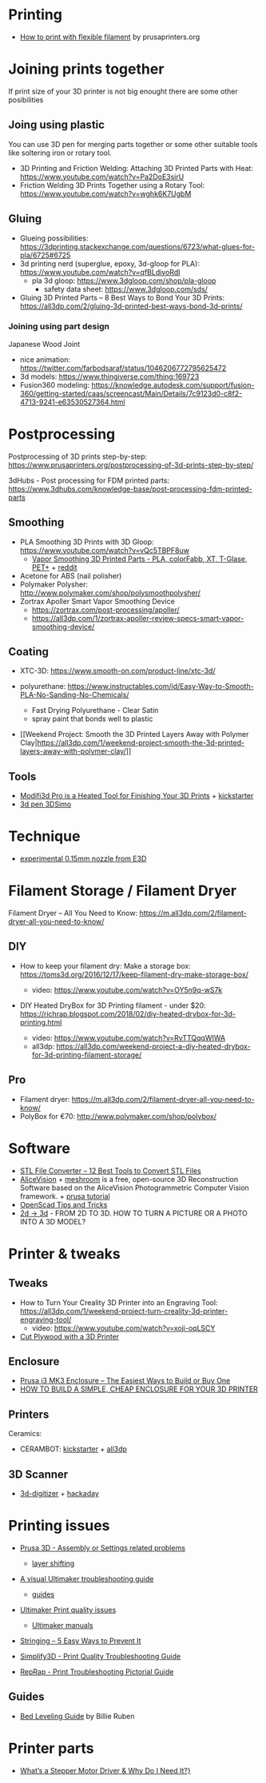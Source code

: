 # Printing
- [How to print with flexible filament](https://www.prusaprinters.org/how-to-print-with-flexible-filament/) by prusaprinters.org

# Joining prints together
If print size of your 3D printer is not big enought there are some other posibilities

## Joing using plastic
You can use 3D pen for merging parts together or some other suitable tools like soltering iron or rotary tool.

- 3D Printing and Friction Welding: Attaching 3D Printed Parts with Heat: https://www.youtube.com/watch?v=Pa2DoE3sirU
- Friction Welding 3D Prints Together using a Rotary Tool: https://www.youtube.com/watch?v=wghk6K7UgbM

## Gluing

- Glueing possibilities: https://3dprinting.stackexchange.com/questions/6723/what-glues-for-pla/6725#6725
- 3d printing nerd (superglue, epoxy, 3d-gloop for PLA): https://www.youtube.com/watch?v=qfBLdiyoRdI
  - pla 3d gloop: https://www.3dgloop.com/shop/pla-gloop
    - safety data sheet: https://www.3dgloop.com/sds/
- Gluing 3D Printed Parts – 8 Best Ways to Bond Your 3D Prints: https://all3dp.com/2/gluing-3d-printed-best-ways-bond-3d-prints/

### Joining using part design
Japanese Wood Joint
- nice animation: https://twitter.com/farbodsaraf/status/1046206772795625472
- 3d models: https://www.thingiverse.com/thing:169723
- Fusion360 modeling: https://knowledge.autodesk.com/support/fusion-360/getting-started/caas/screencast/Main/Details/7c9123d0-c8f2-4713-9241-e63530527364.html

# Postprocessing

Postprocessing of 3D prints step-by-step: https://www.prusaprinters.org/postprocessing-of-3d-prints-step-by-step/

3dHubs - Post processing for FDM printed parts: https://www.3dhubs.com/knowledge-base/post-processing-fdm-printed-parts

## Smoothing
- PLA Smoothing 3D Prints with 3D Gloop: https://www.youtube.com/watch?v=vQc5TBPF8uw
  - [Vapor Smoothing 3D Printed Parts - PLA, colorFabb, XT, T-Glase, PET+](https://www.printedsolid.com/blogs/news/37035395-vapor-smoothing-3d-printed-parts-pla-colorfabb-xt-t-glase-pet) + [reddit](https://www.reddit.com/r/3Dprinting/comments/3aaddh/does_anyone_know_of_a_chemical_that_is_to_pla_as/)
- Acetone for ABS (nail polisher)
- Polymaker Polysher: http://www.polymaker.com/shop/polysmoothpolysher/
- Zortrax Apoller Smart Vapor Smoothing Device
  - https://zortrax.com/post-processing/apoller/
  - https://all3dp.com/1/zortrax-apoller-review-specs-smart-vapor-smoothing-device/

## Coating
- XTC-3D: https://www.smooth-on.com/product-line/xtc-3d/
- polyurethane: https://www.instructables.com/id/Easy-Way-to-Smooth-PLA-No-Sanding-No-Chemicals/
  - Fast Drying Polyurethane - Clear Satin
  - spray paint that bonds well to plastic

- [[Weekend Project: Smooth the 3D Printed Layers Away with Polymer Clay|https://all3dp.com/1/weekend-project-smooth-the-3d-printed-layers-away-with-polymer-clay/]]

## Tools
* [Modifi3d Pro is a Heated Tool for Finishing Your 3D Prints](https://all3dp.com/4/modifi3d-pro-heated-tool-finishing-3d-prints/) + [kickstarter](https://www.kickstarter.com/projects/steelmans/modifi3d-pro-enhanced-3d-print-finishing-tool)
* [3d pen 3DSimo](https://3dsimo.com/)

# Technique
- [experimental 0.15mm nozzle from E3D](https://www.reddit.com/r/3Dprinting/comments/ac8aia/had_some_success_with_the_experimental_015mm/)

# Filament Storage / Filament Dryer
Filament Dryer – All You Need to Know: https://m.all3dp.com/2/filament-dryer-all-you-need-to-know/

## DIY
- How to keep your filament dry: Make a storage box: https://toms3d.org/2016/12/17/keep-filament-dry-make-storage-box/
  - video: https://www.youtube.com/watch?v=OY5n9q-wS7k

- DIY Heated DryBox for 3D Printing filament - under $20: https://richrap.blogspot.com/2018/02/diy-heated-drybox-for-3d-printing.html
  - video: https://www.youtube.com/watch?v=RvTTQqqWIWA
  - all3dp: https://all3dp.com/weekend-project-a-diy-heated-drybox-for-3d-printing-filament-storage/

## Pro
- Filament dryer: https://m.all3dp.com/2/filament-dryer-all-you-need-to-know/
- PolyBox for €70: http://www.polymaker.com/shop/polybox/

# Software
- [STL File Converter – 12 Best Tools to Convert STL Files](https://m.all3dp.com/2/stl-file-converter-12-best-tools-to-convert-stl-files/)
- [AliceVision](https://alicevision.github.io/) + [meshroom](https://github.com/alicevision/meshroom) is a free, open-source 3D Reconstruction Software based on the AliceVision Photogrammetric Computer Vision framework. + [prusa tutorial](https://www.prusaprinters.org/photogrammetry-2-3d-scanning-simpler-better-than-ever/)
- [OpenScad Tips and Tricks](https://www.youtube.com/watch?v=Ft7mEMobFnM)
- [2d -> 3d](https://www.prusaprinters.org/from-2d-to-3d-how-to-turn-a-picture-or-a-photo-into-a-3d-model/) - FROM 2D TO 3D. HOW TO TURN A PICTURE OR A PHOTO INTO A 3D MODEL?

# Printer & tweaks
## Tweaks
- How to Turn Your Creality 3D Printer into an Engraving Tool: https://all3dp.com/1/weekend-project-turn-creality-3d-printer-engraving-tool/
  - video: https://www.youtube.com/watch?v=xoji-oqLSCY
- [Cut Plywood with a 3D Printer](https://www.youtube.com/watch?v=Ot_ATLvjAzE)

## Enclosure
- [Prusa i3 MK3 Enclosure – The Easiest Ways to Build or Buy One](https://all3dp.com/2/prusa-i3-mk3-enclosure-the-easiest-ways-to-build-or-buy-one/)
- [HOW TO BUILD A SIMPLE, CHEAP ENCLOSURE FOR YOUR 3D PRINTER](https://www.prusaprinters.org/cheap-simple-3d-printer-enclosure/)

## Printers
Ceramics:
- CERAMBOT: [kickstarter](https://www.kickstarter.com/projects/210413417/cerambot-the-most-affordable-ceramic-3d-printer/description) + [all3dp](https://all3dp.com/4/cerambot-delta-style-ceramic-3d-printer-smashing-thrits-kickstarter-goal/)

## 3D Scanner
- [3d-digitizer](http://blog.dzl.dk/2018/08/21/3d-digitizer/) + [hackaday](https://hackaday.com/2018/12/21/manual-3d-digitizer-works-a-bit-like-3-dimensional-measuring-tape/)

# Printing issues
* [Prusa 3D - Assembly or Settings related problems](https://help.prusa3d.com/category/q5h02umuc6-assembly-settings)
  * [layer shifting](https://www.prusa3d.com/layer-shifting/)
* [A visual Ultimaker troubleshooting guide](https://support.3dverkstan.se/article/23-a-visual-ultimaker-troubleshooting-guide)
  * [guides](https://support.3dverkstan.se/category/31-guides)
* [Ultimaker Print quality issues](https://ultimaker.com/en/resources/18785-print-quality-issues)
  * [Ultimaker manuals](https://ultimaker.com/en/resources/manuals)
* [Stringing – 5 Easy Ways to Prevent It](https://all3dp.com/2/3d-print-stringing-easy-ways-to-prevent-it/)

* [Simplify3D - Print Quality Troubleshooting Guide](https://www.simplify3d.com/support/print-quality-troubleshooting/)
* [RepRap - Print Troubleshooting Pictorial Guide](https://reprap.org/wiki/Print_Troubleshooting_Pictorial_Guide)

## Guides
- [Bed Leveling Guide](http://diy3dprinting.blogspot.com/2019/07/bed-leveling-guide-by-billie-ruben.html) by Billie Ruben

# Printer parts
* [What’s a Stepper Motor Driver & Why Do I Need It?}](https://all3dp.com/2/what-s-a-stepper-motor-driver-why-do-i-need-it/)
